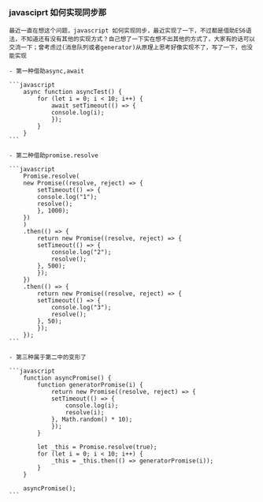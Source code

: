 ### javasciprt 如何实现同步那

    最近一直在想这个问题，javascript 如何实现同步，最近实现了一下，不过都是借助ES6语法，不知道还有没有其他的实现方式？自己想了一下实在想不出其他的方式了，大家有的话可以交流一下；曾考虑过(消息队列或者generator)从原理上思考好像实现不了，写了一下，也没能实现

    - 第一种借助async,await

    ```javascript
        async function asyncTest() {
            for (let i = 0; i < 10; i++) {
                await setTimeout(() => {
                console.log(i);
                });
            }
        }
    ```

    - 第二种借助promise.resolve

    ```javascript
        Promise.resolve(
        new Promise((resolve, reject) => {
            setTimeout(() => {
            console.log("1");
            resolve();
            }, 1000);
        })
        )
        .then(() => {
            return new Promise((resolve, reject) => {
            setTimeout(() => {
                console.log("2");
                resolve();
            }, 500);
            });
        })
        .then(() => {
            return new Promise((resolve, reject) => {
            setTimeout(() => {
                console.log("3");
                resolve();
            }, 50);
            });
        });
    ```

    - 第三种属于第二中的变形了

    ```javascript
        function asyncPromise() {
            function generatorPromise(i) {
                return new Promise((resolve, reject) => {
                setTimeout(() => {
                    console.log(i);
                    resolve(i);
                }, Math.random() * 10);
                });
            }

            let _this = Promise.resolve(true);
            for (let i = 0; i < 10; i++) {
                _this = _this.then(() => generatorPromise(i));
            }
        }

        asyncPromise();
    ```
